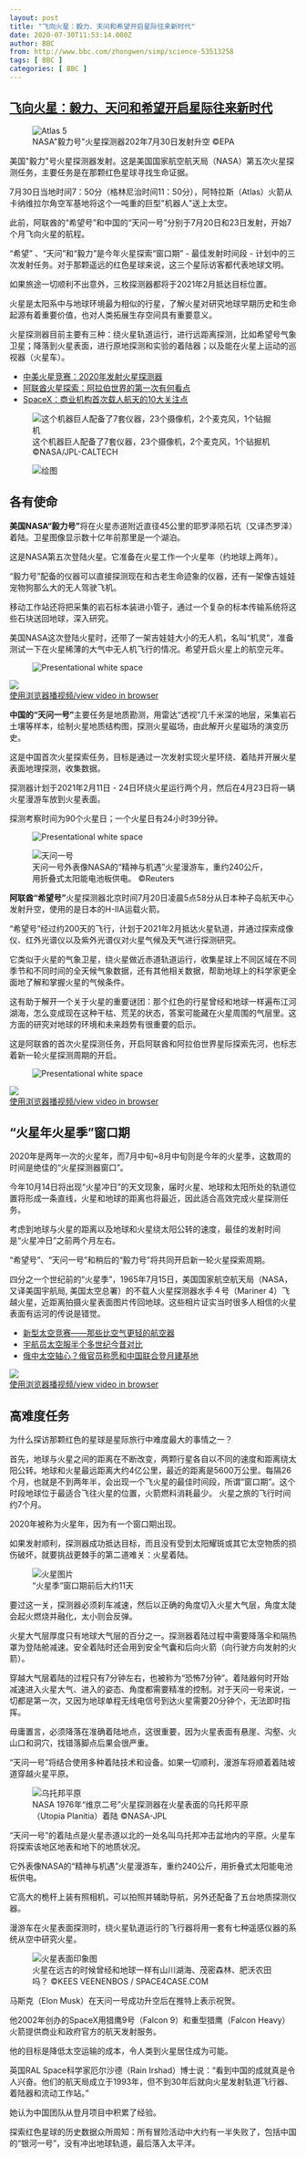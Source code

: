 ```yaml
---
layout: post
title: "飞向火星：毅力、天问和希望开启星际往来新时代"
date: 2020-07-30T11:53:14.000Z
author: BBC
from: http://www.bbc.com/zhongwen/simp/science-53513258
tags: [ BBC ]
categories: [ BBC ]
---
```

<!--1596109994000-->
[飞向火星：毅力、天问和希望开启星际往来新时代](http://www.bbc.com/zhongwen/simp/science-53513258)
------

<div>
<figure><img alt="Atlas 5" src="https://ichef.bbci.co.uk/news/600/cpsprodpb/748B/production/_113753892_062708497.jpg" referrerpolicy="no-referrer"><br><figcaption>NASA"毅力号"火星探测器202年7月30日发射升空 ©EPA</figcaption></figure><p class="story-body__introduction">美国"毅力"号火星探测器发射。这是美国国家航空航天局（NASA）第五次火星探测任务，主要任务是在那颗红色星球寻找生命证据。</p><p>7月30日当地时间7：50分（格林尼治时间11：50分），阿特拉斯（Atlas）火箭从卡纳维拉尔角空军基地将这个一吨重的巨型"机器人"送上太空。</p><p>此前，阿联酋的“希望号”和中国的“天问一号”分别于7月20日和23日发射，开始7个月飞向火星的航程。</p><p>“希望” 、“天问”和“毅力”是今年火星探索“窗口期” - 最佳发射时间段 - 计划中的三次发射任务。对于那颗遥远的红色星球来说，这三个星际访客都代表地球文明。</p><p>如果旅途一切顺利不出意外，三枚探测器都将于2021年2月抵达目标位置。</p><p>火星是太阳系中与地球环境最为相似的行星，了解火星对研究地球早期历史和生命起源有着重要价值，也对人类拓展生存空间具有重要意义。</p><p>火星探测器目前主要有三种：绕火星轨道运行，进行远距离探测，比如希望号气象卫星；降落到火星表面，进行原地探测和实验的着陆器；以及能在火星上运动的巡视器（火星车）。</p><ul class="story-body__unordered-list"><li class="story-body__list-item"><a href="http://www.bbc.com/zhongwen/simp/chinese-news-50350031" class="story-body__link">中美火星竞赛：2020年发射火星探测器</a></li><li class="story-body__list-item"><a href="http://www.bbc.com/zhongwen/simp/science-53417655" class="story-body__link">阿联酋火星探索：阿拉伯世界的第一次有何看点</a></li><li class="story-body__list-item"><a href="http://www.bbc.com/zhongwen/simp/science-52816577" class="story-body__link">SpaceX：商业机构首次载人航天的10大关注点</a></li></ul><figure><img alt="这个机器巨人配备了7套仪器，23个摄像机，2个麦克风，1个钻掘机" src="https://ichef.bbci.co.uk/news/600/cpsprodpb/15CED/production/_113752398_4e4639da-07e0-4148-8a69-42245adf28c2.jpg" referrerpolicy="no-referrer"><br><figcaption>这个机器巨人配备了7套仪器，23个摄像机，2个麦克风，1个钻掘机 ©NASA/JPL-CALTECH</figcaption></figure><figure><img alt="绘图" src="https://ichef.bbci.co.uk/news/600/cpsprodpb/EC09/production/_113752406_ed070683-d6a0-4480-9ba7-05ed04e89acf.jpg" referrerpolicy="no-referrer"><br><figcaption></figcaption></figure><h2 class="story-body__crosshead">各有使命</h2><p><strong>美国NASA“</strong><strong>毅力号</strong><strong>”</strong>将在火星赤道附近直径45公里的耶罗泽陨石坑（又译杰罗泽）着陆。卫星图像显示数十亿年前那里是一个湖泊。</p><p>这是NASA第五次登陆火星。它准备在火星工作一个火星年（约地球上两年）。</p><p>“毅力号”配备的仪器可以直接探测现在和古老生命迹象的仪器，还有一架像吉娃娃宠物狗那么大的无人驾驶飞机。</p><p>移动工作站还将把采集的岩石标本装进小管子，通过一个复杂的标本传输系统将这些石块送回地球，深入研究。</p><p>美国NASA这次登陆火星时，还带了一架吉娃娃大小的无人机，名叫“机灵”，准备测试一下在火星稀薄的大气中无人机飞行的情况。希望开启火星上的航空元年。</p><figure><img alt="Presentational white space" src="https://ichef.bbci.co.uk/news/600/cpsprodpb/17B75/production/_105914179_blank_white_space-nc.png" referrerpolicy="no-referrer"><br><figcaption></figcaption></figure><img class="media-placeholder player-with-placeholder__image narrative-video-placeholder" src="https://ichef.bbci.co.uk/images/ic/720x405/p08llvkn.jpg" referrerpolicy="no-referrer"><br><a href="https://www.bbc.com/zhongwen/simp/science-53513258/embed">使用浏览器播视频/view video in browser</a><p><strong>中国的“天问一号”</strong>主要任务是地质勘测，用雷达“透视”几千米深的地层，采集岩石土壤等样本，绘制火星地质结构图，探测火星磁场，由此解开火星磁场的演变历史。 </p><p>这是中国首次火星探索任务，目标是通过一次发射实现火星环绕、着陆并开展火星表面地理探测，收集数据。</p><p>探测器计划于2021年2月11日 - 24日环绕火星运行两个月，然后在4月23日将一辆火星漫游车放到火星表面。</p><p>探测考察时间为90个火星日；一个火星日有24小时39分钟。</p><figure><img alt="Presentational white space" src="https://ichef.bbci.co.uk/news/600/cpsprodpb/17B75/production/_105914179_blank_white_space-nc.png" referrerpolicy="no-referrer"><br><figcaption></figcaption></figure><figure><img alt="天问一号" src="https://ichef.bbci.co.uk/news/600/cpsprodpb/9FCC/production/_113580904_vlcsnap-2020-07-22-18h18m56s155.png" referrerpolicy="no-referrer"><br><figcaption>天问一号外表像NASA的“精神与机遇”火星漫游车，重约240公斤，用折叠式太阳能电池板供电。 ©Reuters</figcaption></figure><p><strong>阿联酋“希望号”</strong>火星探测器北京时间7月20日凌晨5点58分从日本种子岛航天中心发射升空，使用的是日本的H-IIA运载火箭。</p><p>“希望号”经过约200天的飞行，计划于2021年2月抵达火星轨道，并通过探索成像仪、红外光谱仪以及紫外光谱仪对火星气候及天气进行探测研究。</p><p>它类似于火星的气象卫星，绕火星做近赤道轨道运行，收集星球上不同区域在不同季节和不同时间的全天候气象数据，还有其他相关数据，帮助地球上的科学家更全面地了解和掌握火星的气候条件。</p><p>这有助于解开一个关于火星的重要谜团：那个红色的行星曾经和地球一样遍布江河湖海，怎么变成现在这种干枯、荒芜的状态，答案可能藏在火星周围的气层里。这方面的研究对地球的环境和未来趋势有很重要的启示。</p><p>这是阿联酋的首次火星探测任务，开启阿联酋和阿拉伯世界星际探索先河，也标志着新一轮火星探测周期的开启。</p><figure><img alt="Presentational white space" src="https://ichef.bbci.co.uk/news/600/cpsprodpb/17B75/production/_105914179_blank_white_space-nc.png" referrerpolicy="no-referrer"><br><figcaption></figcaption></figure><img class="media-placeholder player-with-placeholder__image narrative-video-placeholder" src="https://ichef.bbci.co.uk/images/ic/720x405/p08lfm2n.jpg" referrerpolicy="no-referrer"><br><a href="https://www.bbc.com/zhongwen/simp/science-53513258/embed">使用浏览器播视频/view video in browser</a><h2 class="story-body__crosshead">“火星年火星季”窗口期</h2><p>2020年是两年一次的火星年，而7月中旬~8月中旬则是今年的火星季，这数周的时间是绝佳的“火星探测器窗口”。</p><p>今年10月14日将出现“火星冲日”的天文现象，届时火星、地球和太阳所处的轨道位置将形成一条直线，火星和地球的距离也将最近，因此适合高效完成火星探测任务。</p><p>考虑到地球与火星的距离以及地球和火星绕太阳公转的速度，最佳的发射时间是“火星冲日”之前两个月左右。</p><p>“希望号”、“天问一号”和稍后的“毅力号”将共同开启新一轮火星探索周期。</p><p>四分之一个世纪前的“火星季”，1965年7月15日，美国国家航空航天局（NASA，又译美国宇航局, 美国太空总署）的不载人火星探测器水手４号（Mariner 4）飞越火星，近距离拍摄火星表面图片传回地球。这些相片证实当时很多人相信的火星表面有运河的传说是错觉。</p><ul class="story-body__unordered-list"><li class="story-body__list-item"><a href="http://www.bbc.com/ukchina/simp/vert-fut-44591893" class="story-body__link">新型太空竞赛——那些比空气更轻的航空器</a></li><li class="story-body__list-item"><a href="http://www.bbc.com/zhongwen/simp/science-52848732" class="story-body__link">宇航员太空服半个多世纪今昔对比 </a></li><li class="story-body__list-item"><a href="http://www.bbc.com/zhongwen/simp/world-53477645" class="story-body__link">俄中太空轴心？俄官员称愿和中国联合登月建基地</a></li></ul><img class="media-placeholder player-with-placeholder__image narrative-video-placeholder" src="https://ichef.bbci.co.uk/images/ic/720x405/p06syb7d.jpg" referrerpolicy="no-referrer"><br><a href="https://www.bbc.com/zhongwen/simp/science-53513258/embed">使用浏览器播视频/view video in browser</a><h2 class="story-body__crosshead">高难度任务</h2><p>为什么探访那颗红色的星球是星际旅行中难度最大的事情之一？</p><p>首先，地球与火星之间的距离在不断改变，两颗行星各自以不同的速度和距离绕太阳公转。地球和火星最远距离大约4亿公里，最近的距离是5600万公里。每隔26个月，也就是不到两年半，会出现一个飞火星的最佳时间段，所谓“窗口期”。这个时段地球位于最适合飞往火星的位置，火箭燃料消耗最少。 火星之旅的飞行时间约7个月。</p><p>2020年被称为火星年，因为有一个窗口期出现。</p><p>如果发射顺利，探测器成功抵达目标，而且没有受到太阳耀斑或其它太空物质的损伤破坏，就要挑战更棘手的第二道难关：火星着陆。</p><figure><img alt="火星图片" src="https://ichef.bbci.co.uk/news/600/cpsprodpb/15B24/production/_113586888_p08ljvhv.jpg" referrerpolicy="no-referrer"><br><figcaption>“火星季”窗口期前后大约11天</figcaption></figure><p>要过这一关，探测器必须刹车减速，然后以正确的角度切入火星大气层，角度太陡会起火燃烧并融化，太小则会反弹。</p><p>火星大气层厚度只有地球大气层的百分之一。探测器着陆过程中需要降落伞和隔热罩为登陆舱减速。安全着陆时还会用到安全气囊和后向火箭（向行驶方向发射的火箭）。</p><p>穿越大气层着陆的过程只有7分钟左右，也被称为“恐怖7分钟”。着陆器何时开始减速进入火星大气、进入的姿态、角度都需要精准的控制。对于天问一号来说，一切都是第一次，又因为地球单程无线电信号到达火星需要20分钟个，无法即时指挥。</p><p>毋庸置言，必须降落在准确着陆地点，这很重要，因为火星表面有悬崖、沟壑、火山口和洞穴，找错落脚点后果会很严重。</p><p>“天问一号”将结合使用多种着陆技术和设备。如果一切顺利，漫游车将顺着着陆坡道穿越火星平原。</p><figure><img alt="乌托邦平原" src="https://ichef.bbci.co.uk/news/600/cpsprodpb/185E0/production/_113580899_22i103-104-105-109_frost.jpg" referrerpolicy="no-referrer"><br><figcaption>NASA 1976年“维京二号”火星探测器在火星表面的乌托邦平原（Utopia Planitia）着陆 ©NASA-JPL</figcaption></figure><p>“天问一号”的着陆点是火星赤道以北的一处名叫乌托邦冲击盆地内的平原。火星车将探索该地区地表和地下的地质状况。</p><p>它外表像NASA的“精神与机遇”火星漫游车，重约240公斤，用折叠式太阳能电池板供电。</p><p>它高大的桅杆上装有照相机，可以拍照并辅助导航，另外还配备了五台地质探测仪器。</p><p>漫游车在火星表面探测时，绕火星轨道运行的飞行器将用一套有七种遥感仪器的系统从空中研究火星。</p><figure><img alt="火星表面印象图" src="https://ichef.bbci.co.uk/news/600/cpsprodpb/76D9/production/_113752403_mediaitem113752401.jpg" referrerpolicy="no-referrer"><br><figcaption>火星在远古的时候曾经和地球一样有山川湖海、茂密森林、肥沃农田吗？ ©KEES VEENENBOS / SPACE4CASE.COM</figcaption></figure><p>马斯克（Elon Musk）在天问一号成功升空后在推特上表示祝贺。</p><p>他2002年创办的SpaceX用猎鹰9号（Falcon 9）和重型猎鹰（Falcon Heavy）火箭提供商业和政府官方的航天发射服务。</p><p>他的目标是降低太空运输的成本，令人类到火星居住成为可能。</p><p>英国RAL Space科学家厄尔沙德（Rain Irshad）博士说：“看到中国的成就真是令人兴奋。他们的航天局成立于1993年，但不到30年后就向火星发射轨道飞行器、着陆器和流动工作站。”</p><p>她认为中国团队从登月项目中积累了经验。</p><p>探索红色星球的历史数据众所周知：所有冒险活动中大约有一半失败了，包括中国的“银河一号”，没有冲出地球轨道，最后落入太平洋。</p>
</div>
